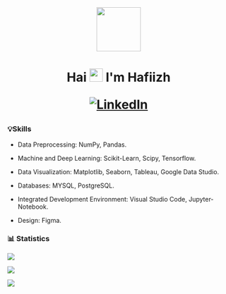 <div id="header" align="center">
  <img src="https://media.giphy.com/media/M9gbBd9nbDrOTu1Mqx/giphy.gif" width="100"/>
</div>

<h1 align="center">
  Hai <img src="https://media.giphy.com/media/hvRJCLFzcasrR4ia7z/giphy.gif" width="30px"/> I'm Hafiizh

  [![LinkedIn](https://img.shields.io/badge/LinkedIn-%230077B5.svg?logo=linkedin&logoColor=white)](https://www.linkedin.com/in/hafizh-taufiqul-hakim/) 
</h1>

### 💡Skills
- Data Preprocessing: NumPy, Pandas.

- Machine and Deep Learning: Scikit-Learn, Scipy, Tensorflow.

- Data Visualization: Matplotlib, Seaborn, Tableau, Google Data Studio. 

- Databases: MYSQL, PostgreSQL. 

- Integrated Development Environment: Visual Studio Code, Jupyter-Notebook.

- Design: Figma.

### 📊 Statistics
![](https://github-readme-stats-eight-theta.vercel.app/api?username=HafiizhTH&show_icons=true&theme=algolia&include_all_commits=true&count_private=true)
<br/>

![](https://github-readme-streak-stats.herokuapp.com/?user=HafiizhTH&theme=algolia&hide_border=false)
<br/>

![](https://github-readme-stats.vercel.app/api/top-langs/?username=HafiizhTH&theme=algolia&hide_border=false&include_all_commits=false&count_private=false&layout=compact)